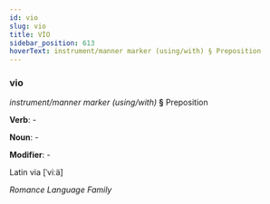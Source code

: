 ```yaml
---
id: vio
slug: vio
title: VİO
sidebar_position: 613
hoverText: instrument/manner marker (using/with) § Preposition
---
```


### vio

*instrument/manner marker (using/with)* **§** Preposition

**Verb**: -

**Noun**: -

**Modifier**: -

Latin via [ˈviːä]

*Romance Language Family*